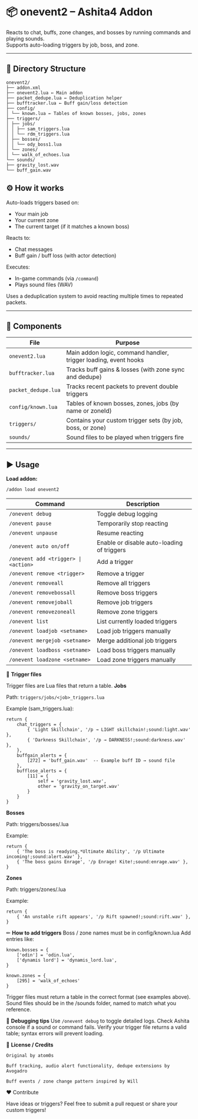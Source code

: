 # 📦 onevent2 – Ashita4 Addon

Reacts to chat, buffs, zone changes, and bosses by running commands and playing sounds.  
Supports auto-loading triggers by job, boss, and zone.

---

## 📂 Directory Structure
```
onevent2/
├── addon.xml
├── onevent2.lua ← Main addon
├── packet_dedupe.lua ← Deduplication helper
├── bufftracker.lua ← Buff gain/loss detection
├── config/
│ └── known.lua ← Tables of known bosses, jobs, zones
├── triggers/
│ ├── jobs/
│ │ ├── sam_triggers.lua
│ │ └── rdm_triggers.lua
│ ├── bosses/
│ │ └── ody_boss1.lua
│ └── zones/
│ └── walk_of_echoes.lua
└── sounds/
├── gravity_lost.wav
└── buff_gain.wav
```
## ⚙ How it works

Auto-loads triggers based on:

- Your main job  
- Your current zone  
- The current target (if it matches a known boss)

Reacts to:

- Chat messages  
- Buff gain / buff loss (with actor detection)

Executes:

- In-game commands (via `/command`)  
- Plays sound files (WAV)

Uses a deduplication system to avoid reacting multiple times to repeated packets.

---

## 🧩 Components

| File                  | Purpose                                                 |
|-----------------------|---------------------------------------------------------|
| `onevent2.lua`        | Main addon logic, command handler, trigger loading, event hooks |
| `bufftracker.lua`     | Tracks buff gains & losses (with zone sync and dedupe)  |
| `packet_dedupe.lua`   | Tracks recent packets to prevent double triggers        |
| `config/known.lua`    | Tables of known bosses, zones, jobs (by name or zoneId) |
| `triggers/`           | Contains your custom trigger sets (by job, boss, or zone) |
| `sounds/`             | Sound files to be played when triggers fire             |

---

## ▶️ Usage

**Load addon:**

```bash
/addon load onevent2
```
| Command                          | Description                         |
|---------------------------------|-----------------------------------|
| `/onevent debug`                 | Toggle debug logging               |
| `/onevent pause`                 | Temporarily stop reacting          |
| `/onevent unpause`               | Resume reacting                   |
| `/onevent auto on/off`           | Enable or disable auto-loading of triggers |
| `/onevent add <trigger> \| <action>` | Add a trigger                  |
| `/onevent remove <trigger>`      | Remove a trigger                  |
| `/onevent removeall`             | Remove all triggers               |
| `/onevent removebossall`         | Remove boss triggers              |
| `/onevent removejoball`          | Remove job triggers               |
| `/onevent removezoneall`         | Remove zone triggers              |
| `/onevent list`                  | List currently loaded triggers    |
| `/onevent loadjob <setname>`     | Load job triggers manually        |
| `/onevent mergejob <setname>`    | Merge additional job triggers     |
| `/onevent loadboss <setname>`    | Load boss triggers manually       |
| `/onevent loadzone <setname>`    | Load zone triggers manually       |

🎵 **Trigger files**

Trigger files are Lua files that return a table.
**Jobs**

Path: `triggers/jobs/<job>_triggers.lua`

Example (sam_triggers.lua):
```
return {
    chat_triggers = {
        { 'Light Skillchain', '/p → LIGHT skillchain!;sound:light.wav' },
        { 'Darkness Skillchain', '/p → DARKNESS!;sound:darkness.wav' },
    },
    buffgain_alerts = {
        [272] = 'buff_gain.wav'  -- Example buff ID → sound file
    },
    bufflose_alerts = {
        [11] = {
            self = 'gravity_lost.wav',
            other = 'gravity_on_target.wav'
        }
    }
}
```

**Bosses**

Path: triggers/bosses/<boss>.lua

Example:

```
return {
    { 'The boss is readying.*Ultimate Ability', '/p Ultimate incoming!;sound:alert.wav' },
    { 'The boss gains Enrage', '/p Enrage! Kite!;sound:enrage.wav' },
}
```
**Zones**

Path: triggers/zones/<zone>.lua

Example:

```
return {
    { 'An unstable rift appears', '/p Rift spawned!;sound:rift.wav' },
}
```

✏ **How to add triggers**
    Boss / zone names must be in config/known.lua
    Add entries like:
```
known.bosses = {
    ['odin'] = 'odin.lua',
    ['dynamis lord'] = 'dynamis_lord.lua',
}

known.zones = {
    [295] = 'walk_of_echoes' 
}
```
Trigger files must return a table in the correct format (see examples above).
Sound files should be in the /sounds folder, named to match what you reference.

🐛 **Debugging tips**
    Use `/onevent debug` to toggle detailed logs.
    Check Ashita console if a sound or command fails.
    Verify your trigger file returns a valid table; syntax errors will prevent loading.

📜 **License / Credits**

    Original by atom0s

    Buff tracking, audio alert functionality, dedupe extensions by Avogadro

    Buff events / zone change pattern inspired by Will

❤️ Contribute

Have ideas or triggers? Feel free to submit a pull request or share your custom triggers!

